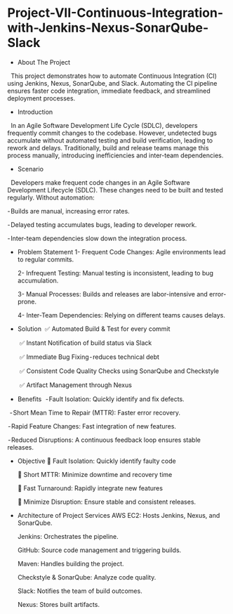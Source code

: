 # Project-VII-Continuous-Integration-with-Jenkins-Nexus-SonarQube-Slack

* About The Project
  
   This project demonstrates how to automate Continuous Integration (CI) using Jenkins, Nexus, SonarQube, and Slack. Automating the CI pipeline ensures faster code integration, immediate feedback, and streamlined deployment processes.

* Introduction
  
   In an Agile Software Development Life Cycle (SDLC), developers frequently commit changes to the codebase. However, undetected bugs accumulate without automated testing and build verification, leading to rework and delays. Traditionally, build and release teams manage this process manually, introducing inefficiencies and inter-team dependencies.

* Scenario
  
   Developers make frequent code changes in an Agile Software Development Lifecycle (SDLC). These changes need to be built and tested regularly. Without automation:
   
  - Builds are manual, increasing error rates.

  - Delayed testing accumulates bugs, leading to developer rework.

  - Inter-team dependencies slow down the integration process.

* Problem Statement
  1- Frequent Code Changes: Agile environments lead to regular commits.
  
  2- Infrequent Testing: Manual testing is inconsistent, leading to bug accumulation.
  
  3- Manual Processes: Builds and releases are labor-intensive and error-prone.
  
  4- Inter-Team Dependencies: Relying on different teams causes delays.
  
* Solution
   ✅ Automated Build & Test for every commit
  
   ✅ Instant Notification of build status via Slack
  
   ✅ Immediate Bug Fixing - reduces technical debt
  
   ✅ Consistent Code Quality Checks using SonarQube and Checkstyle
  
   ✅ Artifact Management through Nexus

* Benefits
   - Fault Isolation: Quickly identify and fix defects.
  
   - Short Mean Time to Repair (MTTR): Faster error recovery.
   
   - Rapid Feature Changes: Fast integration of new features.
   
   - Reduced Disruptions: A continuous feedback loop ensures stable releases.
  
* Objective
  🎯 Fault Isolation: Quickly identify faulty code
  
  🎯 Short MTTR: Minimize downtime and recovery time
  
  🎯 Fast Turnaround: Rapidly integrate new features
  
  🎯 Minimize Disruption: Ensure stable and consistent releases.

* Architecture of Project Services
  AWS EC2: Hosts Jenkins, Nexus, and SonarQube.
  
  Jenkins: Orchestrates the pipeline.
  
  GitHub: Source code management and triggering builds.
  
  Maven: Handles building the project.
  
  Checkstyle & SonarQube: Analyze code quality.
  
  Slack: Notifies the team of build outcomes.
  
  Nexus: Stores built artifacts.
